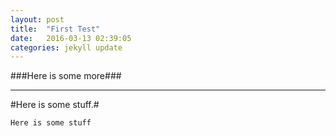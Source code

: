 ```yaml
---
layout: post
title:  "First Test"
date:   2016-03-13 02:39:05
categories: jekyll update
---
```


###Here is some more###

---

#Here is some stuff.#


`Here is some stuff`






[jekyll]:      http://jekyllrb.com
[jekyll-gh]:   https://github.com/jekyll/jekyll
[jekyll-help]: https://github.com/jekyll/jekyll-help
